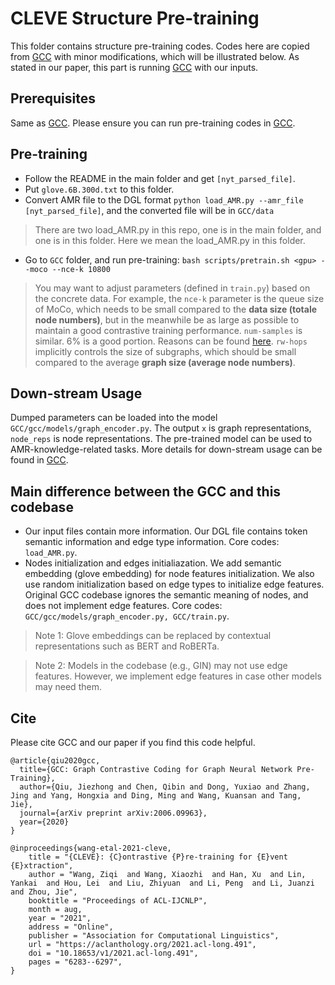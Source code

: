 # CLEVE Structure Pre-training

This folder contains structure pre-training codes. Codes here are copied from [GCC](https://github.com/THUDM/GCC) with minor modifications, which will be illustrated below. As stated in our paper, this part is running [GCC](https://github.com/THUDM/GCC) with our inputs.

## Prerequisites

Same as [GCC](https://github.com/THUDM/GCC). Please ensure you can run pre-training codes in [GCC](https://github.com/THUDM/GCC).

## Pre-training
* Follow the README in the main folder and get ```[nyt_parsed_file]```.
* Put ```glove.6B.300d.txt``` to this folder.
* Convert AMR file to the DGL format ```python load_AMR.py --amr_file [nyt_parsed_file]```, and the converted file will be in ```GCC/data```

> There are two load_AMR.py in this repo, one is in the main folder, and one is in this folder. Here we mean the load_AMR.py in this folder.

* Go to ```GCC``` folder, and run pre-training: ```bash scripts/pretrain.sh <gpu> --moco --nce-k 10800```

> You may want to adjust parameters (defined in ```train.py```) based on the concrete data. For example, the ```nce-k``` parameter is the queue size of MoCo, which needs to be small compared to the **data size (totale node numbers)**, but in the meanwhile be as large as possible to maintain a good contrastive training performance. ```num-samples``` is similar. 6% is a good portion. Reasons can be found [here](https://github.com/facebookresearch/moco/issues/24#issuecomment-631233654). ```rw-hops``` implicitly controls the size of subgraphs, which should be small compared to the average **graph size (average node numbers)**.

## Down-stream Usage
Dumped parameters can be loaded into the model ```GCC/gcc/models/graph_encoder.py```. The output ```x``` is graph representations, ```node_reps``` is node representations. The pre-trained model can be used to AMR-knowledge-related tasks. More details for down-stream usage can be found in [GCC](https://github.com/THUDM/GCC).

## Main difference between the GCC and this codebase
* Our input files contain more information. Our DGL file contains token semantic information and edge type information. Core codes: ```load_AMR.py```.
* Nodes initialization and edges initialiazation. We add semantic embedding (glove embedding) for node features initialization. We also use random initialization based on edge types to initialize edge features. Original GCC codebase ignores the semantic meaning of nodes, and does not implement edge features. Core codes: ```GCC/gcc/models/graph_encoder.py, GCC/train.py```. 

> Note 1: Glove embeddings can be replaced by contextual representations such as BERT and RoBERTa.

> Note 2: Models in the codebase (e.g., GIN) may not use edge features. However, we implement edge features in case other models may need them.
  
## Cite
Please cite GCC and our paper if you find this code helpful.

```
@article{qiu2020gcc,
  title={GCC: Graph Contrastive Coding for Graph Neural Network Pre-Training},
  author={Qiu, Jiezhong and Chen, Qibin and Dong, Yuxiao and Zhang, Jing and Yang, Hongxia and Ding, Ming and Wang, Kuansan and Tang, Jie},
  journal={arXiv preprint arXiv:2006.09963},
  year={2020}
}

@inproceedings{wang-etal-2021-cleve,
    title = "{CLEVE}: {C}ontrastive {P}re-training for {E}vent {E}xtraction",
    author = "Wang, Ziqi  and Wang, Xiaozhi  and Han, Xu  and Lin, Yankai  and Hou, Lei  and Liu, Zhiyuan  and Li, Peng  and Li, Juanzi  and Zhou, Jie",
    booktitle = "Proceedings of ACL-IJCNLP",
    month = aug,
    year = "2021",
    address = "Online",
    publisher = "Association for Computational Linguistics",
    url = "https://aclanthology.org/2021.acl-long.491",
    doi = "10.18653/v1/2021.acl-long.491",
    pages = "6283--6297",
}
```